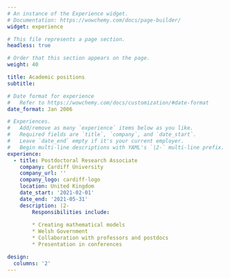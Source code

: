 ```yaml
---
# An instance of the Experience widget.
# Documentation: https://wowchemy.com/docs/page-builder/
widget: experience

# This file represents a page section.
headless: true

# Order that this section appears on the page.
weight: 40

title: Academic positions
subtitle:

# Date format for experience
#   Refer to https://wowchemy.com/docs/customization/#date-format
date_format: Jan 2006

# Experiences.
#   Add/remove as many `experience` items below as you like.
#   Required fields are `title`, `company`, and `date_start`.
#   Leave `date_end` empty if it's your current employer.
#   Begin multi-line descriptions with YAML's `|2-` multi-line prefix.
experience:
  - title: Postdoctoral Research Associate
    company: Cardiff University
    company_url: ''
    company_logo: cardiff-logo
    location: United Kingdom
    date_start: '2021-02-01'
    date_end: '2021-05-31'
    description: |2-
        Responsibilities include:
        
        * Creating mathematical models
        * Welsh Government
        * Collaboration with professors and postdocs
        * Presentation in conferences

design:
  columns: '2'
---
```

